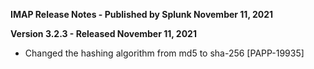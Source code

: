 **IMAP Release Notes - Published by Splunk November 11, 2021**


**Version 3.2.3 - Released November 11, 2021**

* Changed the hashing algorithm from md5 to sha-256 [PAPP-19935]
